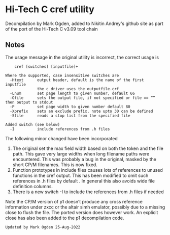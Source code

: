 # Hi-Tech C cref utility

Decompilation by Mark Ogden, added to  Nikitin Andrey's github site as part of the port of the Hi-Tech C v3.09 tool chain

## Notes

The usage message in the original utility is incorrect, the correct usage is

        cref [switches] [inputfile]+
        
    Where the supported, case insensitive switches are
      -Htext      output header, default is the name of the first inputfile
    			  the c driver uses the outputfile.crf
      -Lnum       set page length to given number, default 66
      -Ofile      sets the output file, if not specified or file == “” then output to stdout
      -P          set page width to given number default 80
      -Xprefix    sets an exclude prefix, note upto 30 can be defined
      -Sfile      reads a stop list from the specified file
    
    Added switch (see below)
      -I		  include references from .h files		

The following minor changed have been incorporated

1) The original set the max field width based on both the token and the file path. This gave very large widths when long filename paths were encountered.
This was probably a bug in the original, masked by the short CP/M filenames. This is now fixed.
2) Function prototypes in include files causes lots of references to unused functions in the cref output. This has been modified to omit such references in .h files by default . In general this also avoids wide file definition columns.
3) There is a new switch -I to include the references from .h files if needed

Note the CP/M version of p1 doesn’t produce any cross reference information under zxcc or the altair simh emulator, possibly due to a missing close to flush the file. The ported version does however work. An explicit close has also been added to the p1 decompilation code.

```
Updated by Mark Ogden 25-Aug-2022
```

